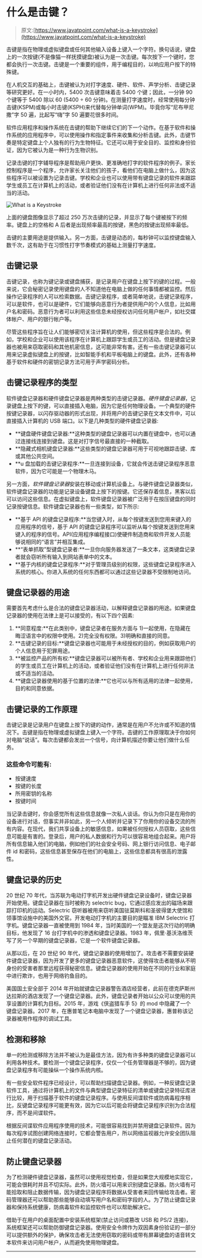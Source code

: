 # 什么是击键？

> 原文:[https://www.javatpoint.com/what-is-a-keystroke](https://www.javatpoint.com/what-is-a-keystroke)

击键是指在物理或虚拟键盘或任何其他输入设备上键入一个字符。换句话说，键盘上的一次按键(不是像猫一样抚摸键盘)被认为是一次击键。每次按下一个键时，您都会执行一次击键。击键是一个重要的组件，用于编程目的，以响应用户按下的特殊键。

在人机交互的基础上，击键被认为对打字速度、硬件、软件、声学分析、击键记录等研究更好。在一小时内，5400 次击键意味着击 5400 个键；因此，一分钟 90 个键等于 5400 除以 60 (5400 ÷ 60 分钟)。在测量打字速度时，经常使用每分钟击键(KSPM)或每小时击键(KSPH)来代替每分钟单词(WPM)。毕竟你写“尼布甲尼撒”字 50 遍，比起写“嗨”字 50 遍要花很多时间。

软件应用程序和操作系统在击键的帮助下继续它们的下一个动作。在基于软件和操作系统的应用程序中，可以使用操作和指定事件来收集和分析击键。此外，击键节奏是特定键盘上个人独有的行为生物特征。它还可以用于安全目的、监控和身份验证，因为它被认为是一种行为生物识别。

记录击键的打字辅导程序是帮助用户更快、更准确地打字的软件程序的例子。家长控制程序是一个程序，允许家长关注他们的孩子，看他们在电脑上做什么，因为这些程序可以被设置为记录击键。学校和企业也可以使用带有键盘记录的软件来跟踪学生或员工在计算机上的活动，或者验证他们没有在计算机上进行任何非法或不适当的活动。

![What is a Keystroke](../Images/732983ea273fc21052cf9443c182caee.png)

上面的键盘图像显示了超过 250 万次击键的记录，并显示了每个键被按下的频率。键盘上的空格和 A 后者是出现频率最高的按键，黑色的按键出现频率最低。

击键的主要用途是提供输入。另一方面，击键是动态的，每秒钟可以监控键盘输入数千次，这有助于在习惯性打字节奏模式的基础上测量打字速度。

## 击键记录

击键记录，也称为键记录或键盘捕获，是记录用户在键盘上按下的键的过程。一般来说，它会秘密记录使用键盘的人不知道他在电脑上做的任何事情都被监控。然后操作记录程序的人可以检索数据。击键记录程序，或者简单地说，击键记录程序，可以是软件，也可以是硬件，它们能够向恶意行为者提供用户的个人信息，比如用户名和密码。恶意行为者可以利用这些信息未经授权访问任何用户帐户，如社交媒体帐户、用户的银行帐户等。

尽管这些程序旨在让人们能够密切关注计算机的使用，但这些程序是合法的。例如，学校和企业可以使用该程序在计算机上跟踪学生或员工的活动。但是键盘记录器也被用来窃取密码和其他机密信息，这可能非常有害。还有一些击键记录器可以用来记录虚拟键盘上的按键，比如智能手机和平板电脑上的键盘。此外，还有各种基于软件和硬件的密钥记录方法可用于声学密码分析。

## 击键记录程序的类型

软件键盘记录器和硬件键盘记录器是两种类型的击键记录器。*硬件键盘记录器*，记录键盘上按下的键，可以直接插入电脑，因为它是任何物理设备。一个典型的硬件按键记录器，以闪存驱动器的形式出现，并将用户的击键记录在文本文件中，可以直接插入计算机的 USB 端口。以下是几种类型的硬件键盘记录器:

*   **键盘硬件键盘记录器:**这种类型的键盘记录器可以内置在键盘中，也可以通过连接线连接到键盘。这是对打字信号最直接的一种截取。
*   **隐藏式相机键盘记录器:**这些类型的键盘记录器可用于可视地跟踪击键、库或其他公共空间。
*   **u 盘加载的击键记录程序:**一旦连接到设备，它就会传送击键记录程序恶意软件，因为它可能是一个物理木马。

另一方面，*软件键盘记录器*安装在移动或计算机设备上。与硬件键盘记录器类似，软件键盘记录器的功能是记录设备键盘上按下的按键。它还保存着信息，黑客以后可以访问这些信息。在虚拟键盘上，软件键盘记录器被广泛用于在按压键盘的同时记录按键信息。软件键盘记录器也有一些类型，如下所示:

*   **基于 API 的键盘记录程序:**当您键入时，从每个按键发送到您用来键入的应用程序的信号，基于 API 的键盘记录程序可以监听从每个按键发送到您用来键入的程序的信号。API(应用程序编程接口)使硬件制造商和软件开发人员能够说相同的“语言”并相互集成。
*   **“表单抓取”型键盘记录者:**一旦你向服务器发送了一条文本，这类键盘记录者就会窃听所有输入到网站表单中的文本。
*   **基于内核的键盘记录程序:**对于管理员级别的权限，这些键盘记录程序进入系统的核心。你进入系统的任何东西都可以通过这些记录器不受限制地访问。

## 键盘记录器的用途

需要首先考虑什么是合法的键盘记录器活动，以解释键盘记录器的用途。如果键盘记录器的使用在法律上是可以接受的，有以下四个因素:

1.  **同意程度:**在此类别中，键盘记录者在服务方面与 1)一起使用，在隐藏在晦涩语言中的权限中使用。2)完全没有权限。3)明确和直接的同意。
2.  **击键记录的目标:**键盘记录器也可能用于未经授权的目的，例如获取用户的个人信息用于犯罪用途。
3.  **被监控产品的所有权:**键盘记录器可以被所有者、学校和企业用来跟踪他们的学生或员工在计算机上的活动，或者验证他们没有在计算机上进行任何非法或不适当的活动。
4.  **键盘记录器使用的基于位置的法律:**它也可以与所有适用的法律一起使用，目的和同意依据。

## 击键记录的工作原理

击键记录是记录用户在键盘上按下的键的动作，通常是在用户不允许或不知道的情况下。击键是指在物理或虚拟键盘上键入一个字符。击键的工作原理取决于你如何对电脑“说话”。每次击键都会发出一个信号，向计算机描述你要让他们做什么任务。

### 这些命令可能有:

*   按键速度
*   按键的长度
*   所用密钥的名称
*   按键时间

当记录击键时，你会感觉所有这些信息就像一次私人谈话。你认为你只是在用你的设备进行对话，但事实并非如此，另一个人倾听并记录下了你用你的设备交流的所有内容。在现代，我们共享设备上的敏感信息，如果被任何授权人员窃取，这些信息可能是有害的。登录后，用户的私人数据和行为可以很容易地组合起来。用户将所有信息输入他们的电脑，例如他们的社会安全号码、网上银行访问信息、电子邮件 id 和密码，这些信息甚至保存在他们的电脑上，这些信息都具有很高的泄露性。

## 键盘记录的历史

20 世纪 70 年代，当苏联为电动打字机开发出硬件键盘记录设备时，键盘记录器开始使用。键盘记录器在当时被称为 selectric bug，它通过感应发出的磁场来跟踪打印机的运动。Selectric 窃听器被用来窃听美国驻莫斯科和圣彼得堡大使馆和领事馆设施中的美国外交官。开发电动打字机的主要目的是瞄准 IBM Selectric 打字机。键盘记录器一直被使用到 1984 年，当时美国的一个盟友是这次行动的明确目标，他发现了 16 台打字机中的渗透和键盘记录器。1983 年，佩里·基沃洛维茨写了另一个早期的键盘记录器，它是一个软件键盘记录器。

从那以后，在 20 世纪 90 年代，键盘记录器的使用增加了。攻击者不需要安装硬件键盘记录器，因为开发了更多的键盘记录器恶意软件，这使得攻击者能够从不明身份的受害者那里远程获得秘密信息。键盘记录器的使用开始在不同的行业和家庭中进行欺诈，也用于网络钓鱼目的。

美国国土安全部于 2014 年开始就键盘记录器警告酒店经营者，此前在德克萨斯州达拉斯的酒店发现了一个键盘记录器。此外，键盘记录者开始以公众可以使用的共享设置的计算机为目标。2015 年，游戏《侠盗猎车手 5》的 mod 中隐藏了一个键盘记录器。2017 年，在惠普笔记本电脑中发现了一个键盘记录器，惠普称该记录器被用作程序的调试工具。

## 检测和移除

单一的检测或移除方法并不被认为是最佳方法，因为有许多种类的键盘记录器可以利用各种技术。要检测一个键盘记录程序，仅仅一个任务管理器是不够的，因为键盘记录程序有可能操纵一个操作系统内核。

有一些安全软件程序已经设计，可以帮助扫描键盘记录器。例如，一种反键盘记录软件工具，通过将计算机上的文件与典型键盘记录特征的清单或键盘记录特征库进行比较，用于扫描基于软件的键盘记录程序。与使用反间谍软件或防病毒程序相比，反键盘记录程序可能更有效，因为它以后可能会将键盘记录程序识别为合法程序，而不是间谍软件。

根据反间谍软件应用程序使用的技术，可能很容易找到并禁用键盘记录软件。因为每次程序试图创建网络连接时，它都会警告用户，所以网络监视器允许安全团队阻止任何潜在的键盘记录活动。

## 防止键盘记录器

为了检测硬件键盘记录器，虽然可以使用视觉检查，但是如果您大规模地实现它，可能会很耗时并且不切实际。此外，防火墙可以用来识别键盘记录器。防火墙有可能拾取和阻止数据传输，因为键盘记录程序将数据从受害者来回传输给攻击者。密码管理器还可以帮助那些能够自动填写用户名和密码字段的人。为了防止键盘记录器和保持系统健康，防病毒软件和监控软件也可以帮助解决它。

借助于在用户的桌面配置中安装系统框架(禁止访问或篡改 USB 和 PS/2 连接)，系统框架还可以帮助防御键盘记录器。使用安全令牌作为双因素身份验证的一部分可以提供额外的保护，确保攻击者无法使用窃取的密码或带有屏幕键盘的语音转文本软件来访问用户帐户，从而避免使用物理键盘。

* * *